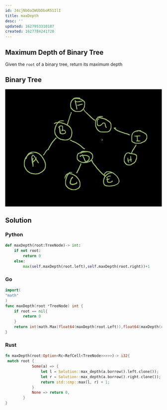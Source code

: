 ```yaml
---
id: J4cjNbOaIWUbDboR51IlI
title: maxDepth
desc: ''
updated: 1627953310187
created: 1627784241720
---
```

## Maximum Depth of Binary Tree

Given the `root` of a binary tree, return its maximum depth

## Binary Tree

![](/assets/images/2021-07-17-12-08-23.png)

## Solution

### Python

```python
def maxDepth(root:TreeNode)-> int:
    if not root:
        return 0
    else:
        max(self.maxDepth(root.left),self.maxDepth(root.right))+1
```

### Go

```go
import(
"math"
)
func maxDepth(root *TreeNode) int {
    if root == nil{
        return 0
    }
    return int(math.Max(float64(maxDepth(root.Left)),float64(maxDepth(root.Right)))) +1
}
```

### Rust

```rust
fn maxDepth(root:Option<Rc<RefCell<TreeNode>>>>>)-> i32{
 match root {
            Some(a) => {
                let l = Solution::max_depth(a.borrow().left.clone());
                let r = Solution::max_depth(a.borrow().right.clone());
                return std::cmp::max(l, r) + 1;
            }
            None => return 0,
        }
}
```

